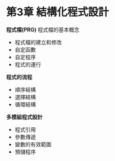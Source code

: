 # 第3章 結構化程式設計

**程式檔\(PRG\)** 
程式檔的基本概念
* 程式檔的建立和修改 
* 自定函數 
* 自定程序 
* 程式的運行

**程式的流程** 
* 順序結構 
* 選擇結構 
* 循環結構

**多模組程式設計** 
* 程式引用 
* 參數傳遞 
* 變數的有效範圍 
* 預儲程序

